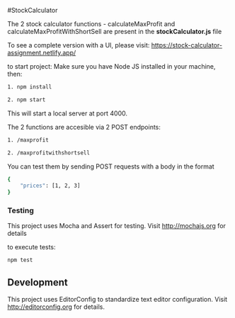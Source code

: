 #StockCalculator

The 2 stock calculator functions - calculateMaxProfit and calculateMaxProfitWithShortSell are present in the **stockCalculator.js** file

To see a complete version with a UI, 
please visit: https://stock-calculator-assignment.netlify.app/

to start project:
Make sure you have Node JS installed in your machine, then:
```bash
1. npm install
```

```bash
2. npm start
```
This will start a local server at port 4000. 

The 2 functions are accesible via 2 POST endpoints:

```bash
1. /maxprofit
```

```bash
2. /maxprofitwithshortsell
```

You can test them by sending POST requests with a body in the format

```bash
{
	"prices": [1, 2, 3]
}
```


### Testing
This project uses Mocha and Assert for testing. Visit http://mochajs.org for details

to execute tests:

```bash
npm test
```

## Development

This project uses EditorConfig to standardize text editor configuration. Visit http://editorconfig.org for details.


